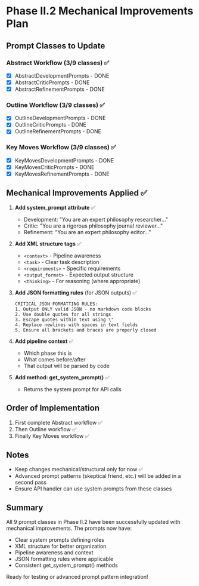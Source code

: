 # Phase II.2 Mechanical Improvements Plan

## Prompt Classes to Update

### Abstract Workflow (3/9 classes) ✅
- [x] AbstractDevelopmentPrompts - DONE
- [x] AbstractCriticPrompts - DONE  
- [x] AbstractRefinementPrompts - DONE

### Outline Workflow (3/9 classes) ✅
- [x] OutlineDevelopmentPrompts - DONE
- [x] OutlineCriticPrompts - DONE
- [x] OutlineRefinementPrompts - DONE

### Key Moves Workflow (3/9 classes) ✅
- [x] KeyMovesDevelopmentPrompts - DONE
- [x] KeyMovesCriticPrompts - DONE
- [x] KeyMovesRefinementPrompts - DONE

## Mechanical Improvements Applied ✅

1. **Add system_prompt attribute** ✅
   - Development: "You are an expert philosophy researcher..."
   - Critic: "You are a rigorous philosophy journal reviewer..."
   - Refinement: "You are an expert philosophy editor..."

2. **Add XML structure tags** ✅
   - `<context>` - Pipeline awareness
   - `<task>` - Clear task description
   - `<requirements>` - Specific requirements
   - `<output_format>` - Expected output structure
   - `<thinking>` - For reasoning (where appropriate)

3. **Add JSON formatting rules** (for JSON outputs) ✅
   ```
   CRITICAL JSON FORMATTING RULES:
   1. Output ONLY valid JSON - no markdown code blocks
   2. Use double quotes for all strings
   3. Escape quotes within text using \"
   4. Replace newlines with spaces in text fields
   5. Ensure all brackets and braces are properly closed
   ```

4. **Add pipeline context** ✅
   - Which phase this is
   - What comes before/after
   - That output will be parsed by code

5. **Add method: get_system_prompt()** ✅
   - Returns the system prompt for API calls

## Order of Implementation

1. First complete Abstract workflow ✅
2. Then Outline workflow ✅
3. Finally Key Moves workflow ✅

## Notes

- Keep changes mechanical/structural only for now ✅
- Advanced prompt patterns (skeptical friend, etc.) will be added in a second pass
- Ensure API handler can use system prompts from these classes

## Summary

All 9 prompt classes in Phase II.2 have been successfully updated with mechanical improvements. The prompts now have:
- Clear system prompts defining roles
- XML structure for better organization
- Pipeline awareness and context
- JSON formatting rules where applicable
- Consistent get_system_prompt() methods

Ready for testing or advanced prompt pattern integration! 